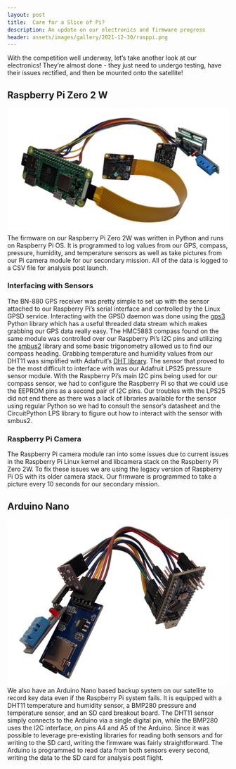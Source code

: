 ```yaml
---
layout: post
title:  Care for a Slice of Pi?
description: An update on our electronics and firmware progress
header: assets/images/gallery/2021-12-30/rasppi.png
---
```

With the competition well underway, let’s take another look at our electronics! They’re almost done - they just need to undergo testing, have their issues rectified, and then be mounted onto the satellite! 

## Raspberry Pi Zero 2 W
![icon](/assets/images/gallery/2021-12-30/rasppi.png)
The firmware on our Raspberry Pi Zero 2W was written in Python and runs on Raspberry Pi OS. It is programmed to log values from our GPS, compass, pressure, humidity, and temperature sensors as well as take pictures from our Pi camera module for our secondary mission. All of the data is logged to a CSV file for analysis post launch.

### Interfacing with Sensors

The BN-880 GPS receiver was pretty simple to set up with the sensor attached to our Raspberry Pi’s serial interface and controlled by the Linux GPSD service. Interacting with the GPSD daemon was done using the [gps3](https://pypi.org/project/gps3/) Python library which has a useful threaded data stream which makes grabbing our GPS data really easy. The HMC5883 compass found on the same module was controlled over our Raspberry Pi’s I2C pins and utilizing the [smbus2](https://pypi.org/project/smbus2/) library and some basic trigonometry allowed us to find our compass heading. Grabbing temperature and humidity values from our DHT11 was simplified with Adafruit’s [DHT library](https://pypi.org/project/Adafruit_Python_DHT/). The sensor that proved to be the most difficult to interface with was our Adafruit LPS25 pressure sensor module. With the Raspberry Pi’s main I2C pins being used for our compass sensor, we had to configure the Raspberry Pi so that we could use the EEPROM pins as a second pair of I2C pins. Our troubles with the LPS25 did not end there as there was a lack of libraries available for the sensor using regular Python so we had to consult the sensor’s datasheet and the CircuitPython LPS library to figure out how to interact with the sensor with smbus2.

### Raspberry Pi Camera

The Raspberry Pi camera module ran into some issues due to current issues in the Raspberry Pi Linux kernel and libcamera stack on the Raspberry Pi Zero 2W. To fix these issues we are using the legacy version of Raspberry Pi OS with its older camera stack. Our firmware is programmed to take a picture every 10 seconds for our secondary mission.

## Arduino Nano
![icon](/assets/images/gallery/2021-12-30/arduinonano.png)
We also have an Arduino Nano based backup system on our satellite to record key data even if the Raspberry Pi system fails. It is equipped with a DHT11 temperature and humidity sensor, a BMP280 pressure and temperature sensor, and an SD card breakout board. The DHT11 sensor simply connects to the Arduino via a single digital pin, while the BMP280 uses the I2C interface, on pins A4 and A5 of the Arduino. Since it was possible to leverage pre-existing libraries for reading both sensors and for writing to the SD card, writing the firmware was fairly straightforward. The Arduino is programmed to read data from both sensors every second, writing the data to the SD card for analysis post flight.
